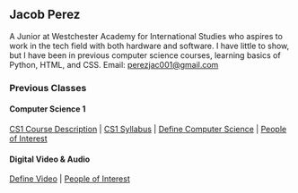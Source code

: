 ## Jacob Perez
A Junior at Westchester Academy for International Studies who aspires to work in the tech field with both hardware and software. I have little to show, but I have been in previous computer science courses, learning basics of Python, HTML, and CSS.
Email: [perezjac001@gmail.com](perezjac001@gmail.com)

### Previous Classes
#### Computer Science 1
[CS1 Course Description](https://perezjac001.github.io/Jakesh/description) | 
[CS1 Syllabus](https://perezjac001.github.io/Jakesh/syllabus) | 
[Define Computer Science](https://perezjac001.github.io/Jakesh/whatiscompsci) | 
[People of Interest](https://perezjac001.github.io/Jakesh/peepofinterest)
#### Digital Video & Audio
[Define Video](https://perezjac001.github.io/Jakesh/definevideo) | 
[People of Interest](https://perezjac001.github.io/Jakesh/peepofinterest)
